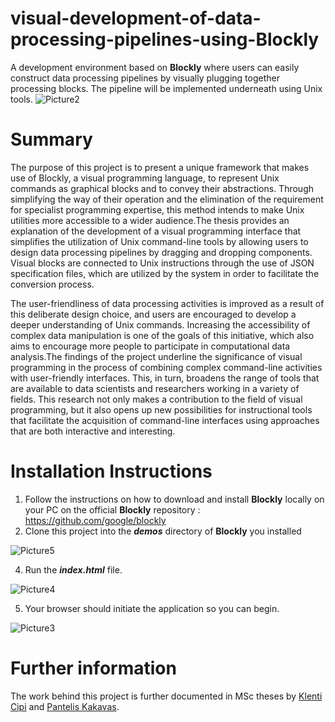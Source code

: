 # visual-development-of-data-processing-pipelines-using-Blockly
A development environment based on **Blockly** where users can easily construct data processing pipelines by visually plugging together processing blocks. The pipeline will be implemented underneath using Unix tools.
![Picture2](https://github.com/vcipi/blockly_unix/assets/108274884/8bb6be00-a88b-4145-bb61-8be70e9b5c58)

# Summary
The purpose of this project is to present a unique framework that makes use of Blockly, a visual programming language, to represent Unix commands as graphical blocks and to convey their abstractions. Through simplifying the way of their operation and the elimination of the requirement for specialist programming expertise, this method intends to make Unix utilities more accessible to a wider audience.The thesis provides an explanation of the development of a visual programming interface that simplifies the utilization of Unix command-line tools by allowing users to design data processing pipelines by dragging and dropping components. Visual blocks are connected to Unix instructions through the use of JSON specification files, which are utilized by the system in order to facilitate the conversion process. 

The user-friendliness of data processing activities is improved as a result of this deliberate design choice, and users are encouraged to develop a deeper understanding of Unix commands. Increasing the accessibility of complex data manipulation is one of the goals of this initiative, which also aims to encourage more people to participate in computational data analysis.The findings of the project underline the significance of visual programming in the process of combining complex command-line activities with user-friendly interfaces. This, in turn, broadens the range of tools that are available to data scientists and researchers working in a variety of fields. This research not only makes a contribution to the field of visual programming, but it also opens up new possibilities for instructional tools that facilitate the acquisition of command-line interfaces using approaches that are both interactive and interesting.
# Installation Instructions
1. Follow the instructions on how to download and install **Blockly** locally on your PC on the official **Blockly** repository : https://github.com/google/blockly
2. Clone this project into the **_demos_** directory of **Blockly** you installed

![Picture5](https://github.com/vcipi/blockly_unix/assets/108274884/53cfa7bf-2c1f-4ac4-a211-524376e28ebf)

4. Run the **_index.html_** file.

![Picture4](https://github.com/vcipi/blockly_unix/assets/108274884/9b70b5a0-c3f0-4973-9ed4-fbbe62479835)

5. Your browser should initiate the application so you can begin.

![Picture3](https://github.com/vcipi/blockly_unix/assets/108274884/67304620-7e13-4718-973e-55cf3f2e296c)


# Further information
The work behind this project is further documented in MSc theses by
[Klenti Cipi](http://www.pyxida.aueb.gr/index.php?op=view_object&object_id=11051) and
[Pantelis Kakavas](http://www.pyxida.aueb.gr/index.php?op=view_object&object_id=11053).
